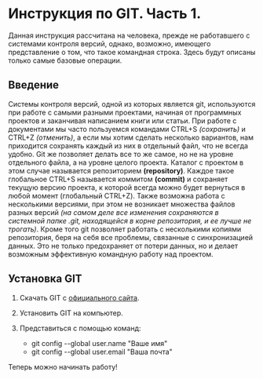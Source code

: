 # Инструкция по GIT. Часть 1.

Данная инструкция рассчитана на человека, прежде не работавшего с системами контроля версий, однако, возможно, имеющего представление о том, что такое командная строка. Здесь будут описаны только самые базовые операции.

## Введение

Системы контроля версий, одной из которых является git, используются при работе с самыми разными проектами, начиная от программных проектов и заканчивая написанием книги или статьи. При работе с документами мы часто пользуемся командами CTRL+S *(сохранить)* и CTRL+Z *(отменить)*, а если мы хотим сделать несколько вариантов, нам приходится сохранять каждый из них в отдельный файл, что не всегда удобно. Git же позволяет делать все то же самое, но не на уровне отдельного файла, а на уровне целого проекта. Каталог с проектом в этом случае называется репозиторием **(repository)**. Каждое такое глобальное CTRL+S называется коммитом **(commit)** и сохраняет текущую версию проекта, к которой всегда можно будет вернуться в любой момент (глобальный CTRL+Z). Также возможна работа с несколькими версиями, при этом не возникает множества файлов разных версий *(на самом деле все изменения сохраняются в системной папке .git, находящейся в корне репозитория, и ее лучше не трогать)*. Кроме того git позволяет работать с несколькими копиями репозитория, беря на себя все проблемы, связанные с синхронизацией данных. Это не только предохраняет от потери данных, но и делает возможным эффективную командную работу над проектом.

## Установка GIT

1. Скачать GIT с [официального сайта](https://git-scm.com/downloads).
2. Установить GIT на компьютер.
3. Представиться с помощью команд:
    
    *  git config ­­--global user.name "Ваше имя"
    *  git config ­­--global user.email "Ваша почта"

Теперь можно начинать работу!